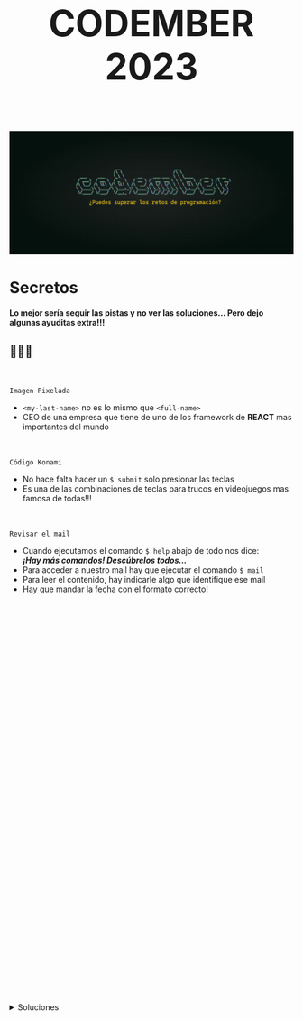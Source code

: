 <h1 style='text-align:center; font-size:4rem;'>CODEMBER 2023</h1>
<br><br>


<div style="text-align:center"><img src="./codember.webp" /></div>


# Secretos

#### Lo mejor sería seguir las pistas y no ver las soluciones... Pero dejo algunas ayuditas extra!!!
## 🫣🤫🤝
<br>

`Imagen Pixelada` <br>
- `<my-last-name>` no es lo mismo que `<full-name>`
- CEO de una empresa que tiene de uno de los framework de **REACT** mas importantes del mundo

<br>

`Código Konami`
- No hace falta hacer un `$ submit` solo presionar las teclas
- Es una de las combinaciones de teclas para trucos en videojuegos mas famosa de todas!!!

<br>


`Revisar el mail`
- Cuando ejecutamos el comando `$ help` abajo de todo nos dice: <br>
***¡Hay más comandos! Descúbrelos todos...***
- Para acceder a nuestro mail hay que ejecutar el comando `$ mail`
- Para leer el contenido, hay indicarle algo que identifique ese mail
- Hay que mandar la fecha con el formato correcto!

<br><br><br><br><br><br><br><br><br><br><br><br><br><br><br><br><br><br><br><br><br><br><br><br><br><br><br><br><br><br><br><br><br><br><br><br><br><br><br><br><br>
<details>
    <summary style='cursor:pointer'>Soluciones</summary> <br>
    <details>
        <summary style='cursor:pointer'>Imagen Pixelada</summary>
        <code> $ submit Rauch </code>
    </details> <br>
    <details>
        <span>apretar las teclas</span><br>
        <code> $ ⬆️⬆️⬇️⬇️⬅️➡️⬅️➡️🅱️🅰️</code>
        <summary style='cursor:pointer'>Código Secreto Konami</summary>
    </details> <br>
    <details>
        <summary style='cursor:pointer'>Mail con fecha</summary>
        <code>  $ submit 2023-12-01 </code>
    </details>
</details>

